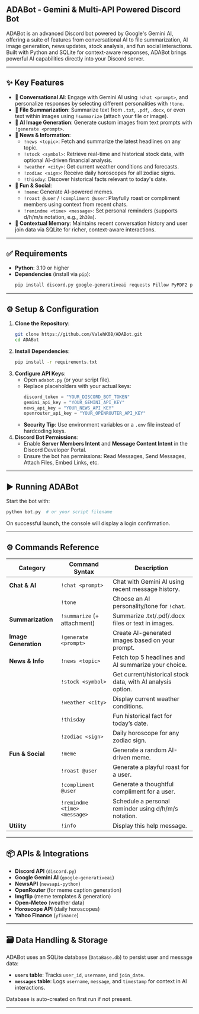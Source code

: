 ## ADABot - Gemini & Multi-API Powered Discord Bot

ADABot is an advanced Discord bot powered by Google's Gemini AI, offering a suite of features from conversational AI to file summarization, AI image generation, news updates, stock analysis, and fun social interactions. Built with Python and SQLite for context-aware responses, ADABot brings powerful AI capabilities directly into your Discord server.

---

## ✨ Key Features

- **🤖 Conversational AI**: Engage with Gemini AI using `!chat <prompt>`, and personalize responses by selecting different personalities with `!tone`.
- **📄 File Summarization**: Summarize text from `.txt`, `.pdf`, `.docx`, or even text within images using `!summarize` (attach your file or image).
- **🎨 AI Image Generation**: Generate custom images from text prompts with `!generate <prompt>`.
- **📰 News & Information**:
  - `!news <topic>`: Fetch and summarize the latest headlines on any topic.
  - `!stock <symbol>`: Retrieve real-time and historical stock data, with optional AI-driven financial analysis.
  - `!weather <city>`: Get current weather conditions and forecasts.
  - `!zodiac <sign>`: Receive daily horoscopes for all zodiac signs.
  - `!thisday`: Discover historical facts relevant to today's date.
- **🎉 Fun & Social**:
  - `!meme`: Generate AI-powered memes.
  - `!roast @user` / `!compliment @user`: Playfully roast or compliment members using context from recent chats.
  - `!remindme <time> <message>`: Set personal reminders (supports d/h/m/s notation, e.g., `2h30m`).
- **🧠 Contextual Memory**: Maintains recent conversation history and user join data via SQLite for richer, context-aware interactions.

---

## ✅ Requirements

- **Python**: 3.10 or higher
- **Dependencies** (install via `pip`):
  ```bash
  pip install discord.py google-generativeai requests Pillow PyPDF2 python-docx nest_asyncio python-dateutil newsapi-python beautifulsoup4 yfinance
  ```

---

## ⚙️ Setup & Configuration

1. **Clone the Repository**:
   ```bash
   git clone https://github.com/ValehK08/ADABot.git
   cd ADABot
   ```
2. **Install Dependencies**:
   ```bash
   pip install -r requirements.txt
   ```
3. **Configure API Keys**:
   - Open `adabot.py` (or your script file).
   - Replace placeholders with your actual keys:
     ```python
     discord_token = "YOUR_DISCORD_BOT_TOKEN"
     gemini_api_key = "YOUR_GEMINI_API_KEY"
     news_api_key = "YOUR_NEWS_API_KEY"
     openrouter_api_key = "YOUR_OPENROUTER_API_KEY"
     ```
   - **Security Tip**: Use environment variables or a `.env` file instead of hardcoding keys.
4. **Discord Bot Permissions**:
   - Enable **Server Members Intent** and **Message Content Intent** in the Discord Developer Portal.
   - Ensure the bot has permissions: Read Messages, Send Messages, Attach Files, Embed Links, etc.

---

## ▶️ Running ADABot

Start the bot with:
```bash
python bot.py  # or your script filename
```
On successful launch, the console will display a login confirmation.

---

## ⚙️ Commands Reference

| Category           | Command Syntax               | Description                                                             |
|--------------------|------------------------------|-------------------------------------------------------------------------|
| **Chat & AI**      | `!chat <prompt>`             | Chat with Gemini AI using recent message history.                      |
|                    | `!tone`                      | Choose an AI personality/tone for `!chat`.                             |
| **Summarization**  | `!summarize` (+ attachment)  | Summarize .txt/.pdf/.docx files or text in images.                     |
| **Image Generation** | `!generate <prompt>`        | Create AI-generated images based on your prompt.                       |
| **News & Info**    | `!news <topic>`              | Fetch top 5 headlines and AI summarize your choice.                    |
|                    | `!stock <symbol>`            | Get current/historical stock data, with AI analysis option.            |
|                    | `!weather <city>`            | Display current weather conditions.                                    |
|                    | `!thisday`                   | Fun historical fact for today’s date.                                  |
|                    | `!zodiac <sign>`             | Daily horoscope for any zodiac sign.                                   |
| **Fun & Social**   | `!meme`                      | Generate a random AI-driven meme.                                      |
|                    | `!roast @user`               | Generate a playful roast for a user.                                   |
|                    | `!compliment @user`          | Generate a thoughtful compliment for a user.                           |
|                    | `!remindme <time> <message>` | Schedule a personal reminder using d/h/m/s notation.                   |
| **Utility**        | `!info`                      | Display this help message.                                             |

---

## 📦 APIs & Integrations

- **Discord API** (`discord.py`)
- **Google Gemini AI** (`google-generativeai`)
- **NewsAPI** (`newsapi-python`)
- **OpenRouter** (for meme caption generation)
- **Imgflip** (meme templates & generation)
- **Open-Meteo** (weather data)
- **Horoscope API** (daily horoscopes)
- **Yahoo Finance** (`yfinance`)

---

## 🗃️ Data Handling & Storage

ADABot uses an SQLite database (`DataBase.db`) to persist user and message data:

- **`users` table**: Tracks `user_id`, `username`, and `join_date`.
- **`messages` table**: Logs `username`, `message`, and `timestamp` for context in AI interactions.

Database is auto-created on first run if not present.

---
